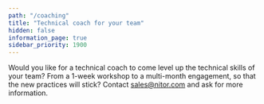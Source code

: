 ```yaml
---
path: "/coaching"
title: "Technical coach for your team"
hidden: false
information_page: true
sidebar_priority: 1900
---
```


Would you like for a technical coach to come level up the technical skills of your team? From a 1-week workshop to a multi-month engagement, so that the new practices will stick? Contact <sales@nitor.com> and ask for more information.
